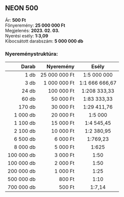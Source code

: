 ## NEON 500

Ár: **500 Ft**<br/>
Főnyeremény: **25 000 000 Ft**<br/>
Megjelenés: **2023. 02. 03.**<br/>
Nyerési esély: **1:3,09**<br/>
Kibocsátott darabszám: **5 000 000 db**<br/>

### Nyereménystruktúra:
Darab|Nyeremény|Esély
---:|---:|:---:
1 db|25 000 000 Ft|1:5 000 000
3 db|1 000 000 Ft|1:1 666 666,67
24 db|100 000 Ft|1:208 333,33
60 db|50 000 Ft|1:83 333,33
170 db|30 000 Ft|1:29 411,76
1 000 db|20 000 Ft|1:5 000
1 100 db|15 000 Ft|1:4 545,45
2 100 db|10 000 Ft|1:2 380,95
6 500 db|6 000 Ft|1:769,23
8 000 db|5 000 Ft|1:625
100 000 db|3 000 Ft|1:50
100 000 db|2 000 Ft|1:50
200 000 db|1 000 Ft|1:25
500 000 db|800 Ft|1:10
700 000 db|500 Ft|1:7,14
